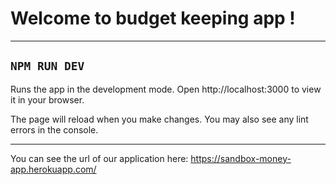# **Welcome to budget keeping app !**
---

## `NPM RUN DEV`

Runs the app in the development mode.
Open http://localhost:3000 to view it in your browser.

The page will reload when you make changes.
You may also see any lint errors in the console.

__________

You can see the url of our application here: https://sandbox-money-app.herokuapp.com/

